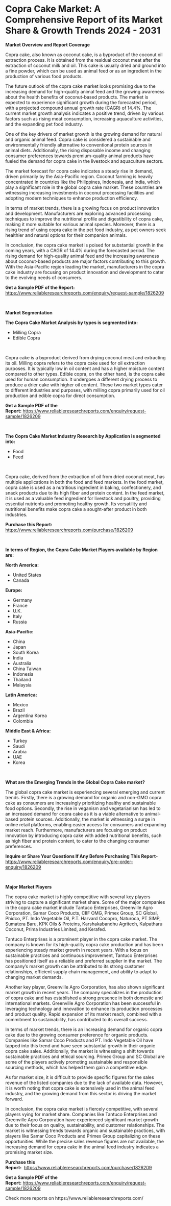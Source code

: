 <p><h1>Copra Cake Market: A Comprehensive Report of its Market Share & Growth Trends 2024 - 2031</h1></p><p><strong>Market Overview and Report Coverage</strong></p>
<p><p>Copra cake, also known as coconut cake, is a byproduct of the coconut oil extraction process. It is obtained from the residual coconut meat after the extraction of coconut milk and oil. This cake is usually dried and ground into a fine powder, which can be used as animal feed or as an ingredient in the production of various food products.</p><p>The future outlook of the copra cake market looks promising due to the increasing demand for high-quality animal feed and the growing awareness about the health benefits of coconut-based products. The market is expected to experience significant growth during the forecasted period, with a projected compound annual growth rate (CAGR) of 14.4%. The current market growth analysis indicates a positive trend, driven by various factors such as rising meat consumption, increasing aquaculture activities, and the expanding pet food industry.</p><p>One of the key drivers of market growth is the growing demand for natural and organic animal feed. Copra cake is considered a sustainable and environmentally friendly alternative to conventional protein sources in animal diets. Additionally, the rising disposable income and changing consumer preferences towards premium-quality animal products have fueled the demand for copra cake in the livestock and aquaculture sectors.</p><p>The market forecast for copra cake indicates a steady rise in demand, driven primarily by the Asia-Pacific region. Coconut farming is heavily concentrated in countries like the Philippines, Indonesia, and India, which play a significant role in the global copra cake market. These countries are witnessing increasing investments in coconut processing facilities and adopting modern techniques to enhance production efficiency.</p><p>In terms of market trends, there is a growing focus on product innovation and development. Manufacturers are exploring advanced processing techniques to improve the nutritional profile and digestibility of copra cake, making it more suitable for various animal species. Moreover, there is a rising trend of using copra cake in the pet food industry, as pet owners seek healthier and natural options for their companion animals.</p><p>In conclusion, the copra cake market is poised for substantial growth in the coming years, with a CAGR of 14.4% during the forecasted period. The rising demand for high-quality animal feed and the increasing awareness about coconut-based products are major factors contributing to this growth. With the Asia-Pacific region leading the market, manufacturers in the copra cake industry are focusing on product innovation and development to cater to the evolving needs of consumers.</p></p>
<p><strong>Get a Sample PDF of the Report:</strong> <a href="https://www.reliableresearchreports.com/enquiry/request-sample/1826209">https://www.reliableresearchreports.com/enquiry/request-sample/1826209</a></p>
<p>&nbsp;</p>
<p><strong>Market Segmentation</strong></p>
<p><strong>The Copra Cake Market Analysis by types is segmented into:</strong></p>
<p><ul><li>Milling Copra</li><li>Edible Copra</li></ul></p>
<p>&nbsp;</p>
<p><p>Copra cake is a byproduct derived from drying coconut meat and extracting its oil. Milling copra refers to the copra cake used for oil extraction purposes. It is typically low in oil content and has a higher moisture content compared to other types. Edible copra, on the other hand, is the copra cake used for human consumption. It undergoes a different drying process to produce a drier cake with higher oil content. These two market types cater to different industries and purposes, with milling copra primarily used for oil production and edible copra for direct consumption.</p></p>
<p><strong>Get a Sample PDF of the Report:</strong>&nbsp;<a href="https://www.reliableresearchreports.com/enquiry/request-sample/1826209">https://www.reliableresearchreports.com/enquiry/request-sample/1826209</a></p>
<p>&nbsp;</p>
<p><strong>The Copra Cake Market Industry Research by Application is segmented into:</strong></p>
<p><ul><li>Food</li><li>Feed</li></ul></p>
<p>&nbsp;</p>
<p><p>Copra cake, derived from the extraction of oil from dried coconut meat, has multiple applications in both the food and feed markets. In the food market, copra cake is used as a nutritious ingredient in baking, confectionery, and snack products due to its high fiber and protein content. In the feed market, it is used as a valuable feed ingredient for livestock and poultry, providing essential nutrients and promoting healthy growth. Its versatility and nutritional benefits make copra cake a sought-after product in both industries.</p></p>
<p><strong>Purchase this Report:</strong>&nbsp; <a href="https://www.reliableresearchreports.com/purchase/1826209">https://www.reliableresearchreports.com/purchase/1826209</a></p>
<p>&nbsp;</p>
<p><strong>In terms of Region, the Copra Cake Market Players available by Region are:</strong></p>
<p>
    <p> <strong> North America: </strong>
        <ul>
            <li>United States</li>
            <li>Canada</li>
        </ul>
        </p> 
    <p> <strong> Europe: </strong>
        <ul>
            <li>Germany</li>
            <li>France</li>
            <li>U.K.</li>
            <li>Italy</li>
            <li>Russia</li>
        </ul>
        </p> 
    <p> <strong> Asia-Pacific: </strong>
        <ul>
            <li>China</li>
            <li>Japan</li>
            <li>South Korea</li>
            <li>India</li>
            <li>Australia</li>
            <li>China Taiwan</li>
            <li>Indonesia</li>
            <li>Thailand</li>
            <li>Malaysia</li>
        </ul>
        </p> 
    <p> <strong> Latin America: </strong>
        <ul>
            <li>Mexico</li>
            <li>Brazil</li>
            <li>Argentina Korea</li>
            <li>Colombia</li>
        </ul>
        </p> 
    <p> <strong> Middle East & Africa: </strong>
        <ul>
            <li>Turkey</li>
            <li>Saudi</li>
            <li>Arabia</li>
            <li>UAE</li>
            <li>Korea</li>
        </ul>
    </p>
    </p>
<p>&nbsp;</p>
<p><strong>What are the Emerging Trends in the Global Copra Cake market?</strong></p>
<p><p>The global copra cake market is experiencing several emerging and current trends. Firstly, there is a growing demand for organic and non-GMO copra cake as consumers are increasingly prioritizing healthy and sustainable food options. Secondly, the rise in veganism and vegetarianism has led to an increased demand for copra cake as it is a viable alternative to animal-based protein sources. Additionally, the market is witnessing a surge in online retail platforms, enabling easier access for consumers and expanding market reach. Furthermore, manufacturers are focusing on product innovation by introducing copra cake with added nutritional benefits, such as high fiber and protein content, to cater to the changing consumer preferences.</p></p>
<p><strong>Inquire or Share Your Questions If Any Before Purchasing This Report</strong>- <a href="https://www.reliableresearchreports.com/enquiry/pre-order-enquiry/1826209">https://www.reliableresearchreports.com/enquiry/pre-order-enquiry/1826209</a></p>
<p>&nbsp;</p>
<p><strong>Major Market Players</strong></p>
<p><p>The copra cake market is highly competitive with several key players striving to capture a significant market share. Some of the major companies in the copra cake market include Tantuco Enterprises, Greenville Agro Corporation, Samar Coco Products, CIIF OMG, Primex Group, SC Global, Phidco, PT. Indo Vegetable Oil, P.T. Harvard Cocopro, Naturoca, PT SIMP, Sumatera Baru, KPK Oils & Proteins, Karshakabandhu Agritech, Kalpatharu Coconut, Prima Industries Limited, and Kerafed.</p><p>Tantuco Enterprises is a prominent player in the copra cake market. The company is known for its high-quality copra cake production and has been experiencing steady market growth in recent years. With a focus on sustainable practices and continuous improvement, Tantuco Enterprises has positioned itself as a reliable and preferred supplier in the market. The company’s market growth can be attributed to its strong customer relationships, efficient supply chain management, and ability to adapt to changing market demands.</p><p>Another key player, Greenville Agro Corporation, has also shown significant market growth in recent years. The company specializes in the production of copra cake and has established a strong presence in both domestic and international markets. Greenville Agro Corporation has been successful in leveraging technology and innovation to enhance its production processes and product quality. Rapid expansion of its market reach, combined with a commitment to sustainability, has contributed to its overall success.</p><p>In terms of market trends, there is an increasing demand for organic copra cake due to the growing consumer preference for organic products. Companies like Samar Coco Products and PT. Indo Vegetable Oil have tapped into this trend and have seen substantial growth in their organic copra cake sales. Additionally, the market is witnessing a shift towards sustainable practices and ethical sourcing. Primex Group and SC Global are some of the players actively promoting sustainable and responsible sourcing methods, which has helped them gain a competitive edge.</p><p>As for market size, it is difficult to provide specific figures for the sales revenue of the listed companies due to the lack of available data. However, it is worth noting that copra cake is extensively used in the animal feed industry, and the growing demand from this sector is driving the market forward.</p><p>In conclusion, the copra cake market is fiercely competitive, with several players vying for market share. Companies like Tantuco Enterprises and Greenville Agro Corporation have experienced significant market growth due to their focus on quality, sustainability, and customer relationships. The market is witnessing trends towards organic and sustainable practices, with players like Samar Coco Products and Primex Group capitalizing on these opportunities. While the precise sales revenue figures are not available, the increasing demand for copra cake in the animal feed industry indicates a promising market size.</p></p>
<p><strong>Purchase this Report:</strong>&nbsp;&nbsp;<a href="https://www.reliableresearchreports.com/purchase/1826209">https://www.reliableresearchreports.com/purchase/1826209</a></p>
<p></p>
<p><strong>Get a Sample PDF of the Report:</strong>&nbsp;<a href="https://www.reliableresearchreports.com/enquiry/request-sample/1826209">https://www.reliableresearchreports.com/enquiry/request-sample/1826209</a></p>
<p>Check more reports on https://www.reliableresearchreports.com/</p>